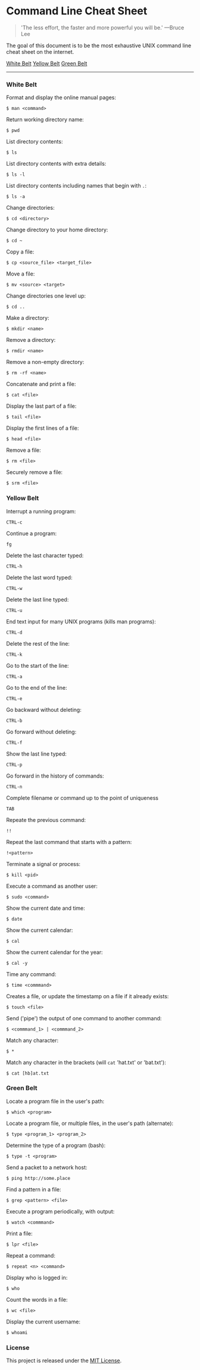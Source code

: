 # Command Line Cheat Sheet

> 'The less effort, the faster and more powerful you will be.' —Bruce Lee

The goal of this document is to be the most exhaustive UNIX command line cheat sheet on the internet.

[White Belt](#white-belt)
[Yellow Belt](#yellow-belt)
[Green Belt](#green-belt)

---

### White Belt

Format and display the online manual pages:

```
$ man <command>
```

Return working directory name:

```
$ pwd
```

List directory contents:

```
$ ls
```

List directory contents with extra details:

```
$ ls -l
```

List directory contents including names that begin with `.`:

```
$ ls -a
```

Change directories:

```
$ cd <directory>
```

Change directory to your home directory:

```
$ cd ~
```

Copy a file:

```
$ cp <source_file> <target_file>
```

Move a file:

```
$ mv <source> <target>
```

Change directories one level up:

```
$ cd ..
```

Make a directory:

```
$ mkdir <name>
```

Remove a directory:

```
$ rmdir <name>
```

Remove a non-empty directory:

```
$ rm -rf <name>
```

Concatenate and print a file:

```
$ cat <file>
```

Display the last part of a file:

```
$ tail <file>
```

Display the first lines of a file:

```
$ head <file>
```

Remove a file:

```
$ rm <file>
```

Securely remove a file:

```
$ srm <file>
```

### Yellow Belt

Interrupt a running program:

```
CTRL-c
```

Continue a program:

```
fg
```

Delete the last character typed:

```
CTRL-h
```

Delete the last word typed:

```
CTRL-w
```

Delete the last line typed:

```
CTRL-u
```

End text input for many UNIX programs (kills man programs):

```
CTRL-d
```

Delete the rest of the line:

```
CTRL-k
```

Go to the start of the line:

```
CTRL-a
```

Go to the end of the line:

```
CTRL-e
```

Go backward without deleting:

```
CTRL-b
```

Go forward without deleting:

```
CTRL-f
```

Show the last line typed:

```
CTRL-p
```

Go forward in the history of commands:

```
CTRL-n
```

Complete filename or command up to the point of uniqueness

```
TAB
```

Repeate the previous command:

```
!!
```

Repeat the last command that starts with a pattern:

```
!<pattern>
```

Terminate a signal or process:

```
$ kill <pid>
```

Execute a command as another user:

```
$ sudo <command>
```

Show the current date and time:

```
$ date
```

Show the current calendar:

```
$ cal
```

Show the current calendar for the year:

```
$ cal -y
```

Time any command:

```
$ time <commmand>
```

Creates a file, or update the timestamp on a file if it already exists:

```
$ touch <file>
```

Send ('pipe') the output of one command to another command:

```
$ <commmand_1> | <commmand_2>
```

Match any character:

```
$ *
```

Match any character in the brackets (will `cat` 'hat.txt' or 'bat.txt'):

```
$ cat [hb]at.txt
```

### Green Belt

Locate a program file in the user's path:

```
$ which <program>
```

Locate a program file, or multiple files, in the user's path (alternate):

```
$ type <program_1> <program_2>
```

Determine the type of a program (bash):

```
$ type -t <program>
```

Send a packet to a network host:

```
$ ping http://some.place
```

Find a pattern in a file:

```
$ grep <pattern> <file>
```

Execute a program periodically, with output:

```
$ watch <commmand>
```

Print a file:

```
$ lpr <file>
```

Repeat a command:

```
$ repeat <n> <command>
```

Display who is logged in:

```
$ who

```

Count the words in a file:

```
$ wc <file>
```

Display the current username:

```
$ whoami
```

### License

This project is released under the [MIT License](http://www.opensource.org/licenses/MIT).
